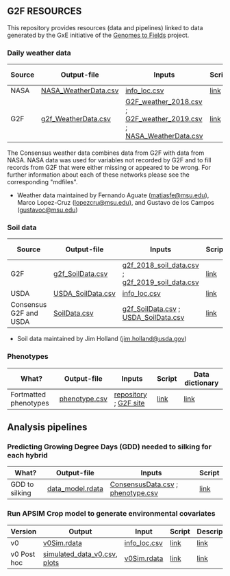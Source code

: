 ## G2F RESOURCES


This repository provides resources (data and pipelines) linked to data generated by the GxE initiative of the [Genomes to Fields](https://www.genomes2fields.org/) project.

### Daily weather data

|Source |Output-file|Inputs|Script|Data dictionary|
|---------|------|------|------|--------|
| NASA |[NASA_WeatherData.csv](https://github.com/QuantGen/G2F_RESOURCES/blob/main/Data/OutputFiles/NASA_WeatherData.csv)|[info_loc.csv](https://github.com/QuantGen/G2F_RESOURCES/blob/main/Data/OutputFiles/info_loc.csv)|[link](https://github.com/QuantGen/G2F_RESOURCES/blob/main/Rcodes/NASAWeatherData.R)| [link](https://github.com/QuantGen/G2F_RESOURCES/blob/main/mdfiles/NASAWeatherData.md) |
| G2F |  [g2f_WeatherData.csv](https://github.com/QuantGen/G2F_RESOURCES/blob/main/Data/OutputFiles/g2f_WeatherData.csv)  | [G2F_weather_2018.csv](https://github.com/QuantGen/G2F_RESOURCES/blob/main/Data/EnvironmentalCovariates/G2F_weather_2018.csv.zip) ; [G2F_weather_2019.csv](https://github.com/QuantGen/G2F_RESOURCES/blob/main/Data/EnvironmentalCovariates/G2F_weather_2019.csv.zip) ; [NASA_WeatherData.csv](https://github.com/QuantGen/G2F_RESOURCES/blob/main/Data/OutputFiles/NASA_WeatherData.csv) | [link](https://github.com/QuantGen/G2F_RESOURCES/blob/main/Rcodes/g2f_WeatherData.R)  | [link](https://github.com/QuantGen/G2F_RESOURCES/blob/main/mdfiles/g2f_WeatherData.md) |

The Consensus weather data combines data from G2F with data from NASA. NASA data was used for variables not recorded by G2F and to fill records from G2F that were either missing or appeared to be wrong. For further information about each of these networks please see the corresponding "mdfiles".
* Weather data maintained by Fernando Aguate (matiasfe@msu.edu), Marco Lopez-Cruz (lopezcru@msu.edu), and Gustavo de los Campos (gustavoc@msu.edu)

### Soil data

|Source |Output-file|Inputs|Script|Data dictionary|
|---------|------|------|------|--------|
| G2F |[g2f_SoilData.csv](https://github.com/QuantGen/G2F_RESOURCES/blob/main/Data/OutputFiles/g2f_SoilData.csv) | [g2f_2018_soil_data.csv](https://github.com/QuantGen/G2F_RESOURCES/blob/main/Data/Metadata/g2f_2018_soil_data.csv) ; [g2f_2019_soil_data.csv](https://github.com/QuantGen/G2F_RESOURCES/blob/main/Data/Metadata/g2f_2019_soil_data.csv) | [link](https://github.com/QuantGen/G2F_RESOURCES/blob/main/Rcodes/g2f_SoilData.R) | [link](https://github.com/QuantGen/G2F_RESOURCES/blob/main/mdfiles/g2f_soil_data.md) |
| USDA |[USDA_SoilData.csv](https://github.com/QuantGen/G2F_RESOURCES/blob/main/Data/OutputFiles/USDA_SoilData.csv) | [info_loc.csv](https://github.com/QuantGen/G2F_RESOURCES/blob/main/Data/OutputFiles/info_loc.csv) | [link](https://github.com/QuantGen/G2F_RESOURCES/blob/main/Rcodes/SoilDataCode.R) | [link](https://github.com/QuantGen/G2F_RESOURCES/blob/main/mdfiles/soil_data_from_USDA.md) |
| Consensus G2F and USDA | [SoilData.csv](https://github.com/QuantGen/G2F_RESOURCES/blob/main/Data/OutputFiles/SoilData.csv) | [g2f_SoilData.csv](https://github.com/QuantGen/G2F_RESOURCES/blob/main/Data/OutputFiles/g2f_SoilData.csv) ; [USDA_SoilData.csv](https://github.com/QuantGen/G2F_RESOURCES/blob/main/Data/OutputFiles/USDA_SoilData.csv) | [link](https://github.com/QuantGen/G2F_RESOURCES/blob/main/Rcodes/Consensus_SoilData.R) | [link](https://github.com/QuantGen/G2F_RESOURCES/blob/main/mdfiles/Consensus_SoilData.md) | 
* Soil data maintained by Jim Holland (jim.holland@usda.gov)

### Phenotypes

|What?|Output-file|Inputs|Script|Data dictionary|
|---------|------|------|------|--------|
|Fortmatted phenotypes |[phenotype.csv](https://github.com/QuantGen/G2F_RESOURCES/blob/main/Data/OutputFiles/phenotypes.csv)|[repository](https://github.com/QuantGen/G2F_RESOURCES/tree/main/Data/Phenotypes) ; [G2F site](https://www.genomes2fields.org/resources/)|[link](https://github.com/QuantGen/G2F_RESOURCES/blob/main/Rcodes/Phenotypes.R) | [link](https://github.com/QuantGen/G2F_RESOURCES/blob/main/mdfiles/phenotypes.md)|

## Analysis pipelines

### Predicting Growing Degree Days (GDD) needed to silking for each hybrid

|What? |Output-file|Inputs|Script|
|---------|------|------|------|
| GDD to silking | [data_model.rdata](https://github.com/QuantGen/G2F_RESOURCES/blob/main/Data/GDDtoFlowering/data_model.rdata) | [ConsensusData.csv](https://github.com/QuantGen/G2F_RESOURCES/blob/main/Data/OutputFiles/ConsensusData.csv) ; [phenotype.csv](https://github.com/QuantGen/G2F_RESOURCES/blob/main/Data/OutputFiles/phenotypes.csv) | [link](https://github.com/QuantGen/G2F_RESOURCES/blob/main/mdfiles/GDDPredictFlowering.md) |

### Run APSIM Crop model to generate environmental covariates

| Version | Output | Input | Script | Description |
|---------|--------|-------|--------|-------------|
|   v0    | [v0Sim.rdata](https://github.com/QuantGen/G2F_RESOURCES/blob/main/Data/APSIM_sim/v0Sim.rdata) | [info_loc.csv](https://github.com/QuantGen/G2F_RESOURCES/blob/main/Data/OutputFiles/info_loc.csv) | [link](https://github.com/QuantGen/G2F_RESOURCES/blob/main/Rcodes/APSIM_v0_code.R) | [link](https://github.com/QuantGen/G2F_RESOURCES/blob/main/mdfiles/APSIM_v0.md) |
| v0 Post hoc | [simulated_data_v0.csv](https://github.com/QuantGen/G2F_RESOURCES/blob/main/Data/OutputFiles/simulated_data_v0.csv), [plots](https://github.com/QuantGen/G2F_RESOURCES/blob/main/mdfiles/simulation_plots.md)        | [v0Sim.rdata](https://github.com/QuantGen/G2F_RESOURCES/blob/main/Data/APSIM_sim/v0Sim.rdata) | [link](https://github.com/QuantGen/G2F_RESOURCES/blob/main/Rcodes/APSIM_posthoc.R) | [link]() |

<!-- 
 - [Tools to examine weather data](https://github.com/QuantGen/G2F_RESOURCES/blob/main/ExamineEnvData.md)
       - Consensus data: [wdaily_final.csv](https://github.com/QuantGen/G2F_RESOURCES/blob/main/Data/OutputFiles/wdaily_final.csv)
  - [Calculate growing degree days (GDD) and predict flowering date](https://github.com/QuantGen/G2F_RESOURCES/blob/main/GDDPredictFlowering.md)

 - [Baseline model with lme4]()
 - [Genomic relationships and DNA-derived PCs]()
 - [Genomic Regession using BGLR]()
 - [...]
-->
 
